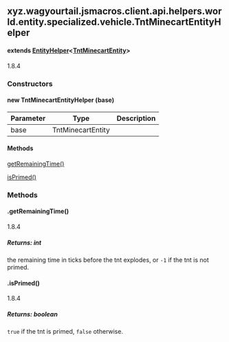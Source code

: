 

xyz.wagyourtail.jsmacros.client.api.helpers.world.entity.specialized.vehicle.TntMinecartEntityHelper
----------------------------------------------------------------------------------------------------

#### extends [EntityHelper](1.9.2/xyz/wagyourtail/jsmacros/client/api/helpers/world/entity/EntityHelper.html)<[TntMinecartEntity](https://wagyourtail.xyz/Projects/MinecraftMappingViewer/App?mapping=INTERMEDIARY,YARN&version=1.20.5&search=net/minecraft/entity/vehicle/TntMinecartEntity)>

1.8.4

### Constructors

#### new TntMinecartEntityHelper (base)

| Parameter | Type | Description |
|---|---|---|
| base | TntMinecartEntity |  |



#### Methods

[getRemainingTime()](#getRemainingTime-)


[isPrimed()](#isPrimed-)



### Methods

#### .getRemainingTime()

1.8.4


##### Returns: int

the remaining time in ticks before the tnt explodes, or `-1` if the tnt is not
primed.



#### .isPrimed()

1.8.4


##### Returns: boolean

`true` if the tnt is primed, `false` otherwise.





